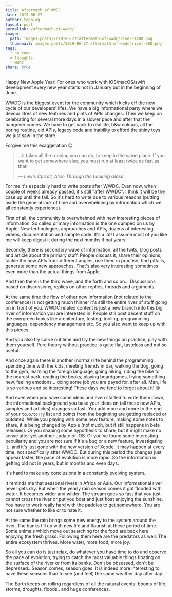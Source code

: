 ```yaml
---
title: Aftermath of WWDC
date: 2019-06-27
author: topolog
layout: post
permalink: /aftermath-of-wwdc/
image:
  path: images-posts/2019-06-27-aftermath-of-wwdc/river-1480.png
  thumbnail: images-posts/2019-06-27-aftermath-of-wwdc/river-600.png
tags:
  - no code
  - thoughts
  - WWDC
share: true
---
```


Happy New Apple Year! For ones who work with iOS/macOS/swift development every new year starts not in January but in the beginning of June.

WWDC is the biggest event for the community which kicks off the new cycle of our developers' lifes. We have a big informational party where we devour litres of new features and pints of APIs changes. Then we keep on celebrating for several more days in a slower pace and after that the hangover comes. We have to get back to real life, b&w colours, all the boring routine, old APIs, legacy code and inability to afford the shiny toys we just saw in the store.

Forgive me this exaggeration 😉

>...it takes all the running you can do, to keep in the same place. If you want to get somewhere else, you must run at least twice as fast as that!
>
> _― Lewis Carroll, Alice Through the Looking Glass_

For me it's especially hard to write posts after WWDC. Even now, when couple of weeks already passed, it's still "after WWDC". I think it will be the case up until the fall. So it's hard to write due to various reasons (putting aside the general lack of time and overwhelming by information which we all constantly experience).

First of all, the community is overwhelmed with new interesting pieces of information. So called primary information is the one dumped on us by Apple. New technologies, approaches and APIs, dozens of interesting videos, documentation and sample code. It's a lot! I assume most of you like me will keep digest it during the next months if not years.

Secondly, there is secondary wave of information: all the twits, blog posts and article about the primary stuff. People discuss it, share their opinions, tackle the new APIs from different angles, use them in practise, find pitfalls, generate some new approaches. That's also very interesting sometimes even more than the actual things from Apple.

And then there is the third wave, and the forth and so on… Discussions based on discussions, replies on other replies, threads and arguments.

At the same time the flow of other new information (not related to the conference) is not getting much thinner it's still the entire river of stuff going on in front of you. WWDC related content is just a new branch into this big river of information you are interested in. People still post decent stuff on the evergreen topics like architecture, testing, tooling, programming languages, dependency management etc. So you also want to keep up with this pieces.

And you also try carve out time and try the new things on practice, play with them yourself. Pure theory without practice is quite flat, tasteless and not so useful.

And once again there is another (normal) life behind the programming: spending time with the kids, meeting friends in bar, walking the dog, going to the gym, learning the foreign language, going hiking, riding the bike to the nearest park, reading the books, playing boardgames, trying something new, feeling emotions… doing some job you are payed for, after all. Man, life is so various and so interesting! These days we tend to forget about it! 😉

And even when you have some ideas and even started to write them down, the informational background you base your ideas on (all these new APIs, samples and articles) changes so fast. You add more and more to the end of your `toDo/toTry` list and points from the beginning are getting replaced or outdated. While you playing with some new feature, making some notes to share, it is being changed by Apple (not much, but it still happens in beta releases). Or you shaping some hypothesis to share, but it might make no sense after yet another update of iOS. Or you've found some interesting peculiarity and you are not sure if it's a bug or a new feature, investigating it.. and it's just gone with the new version of Xcode. It may happen at every time, not specifically after WWDC. But during this period the changes just appear faster, the pace of evolution is more rapid. So the information is getting old not in years, but in months and even days.

It's hard to make any conclusions in a constantly evolving system.

It reminds me that seasonal rivers in Africa or Asia. Our informational river never gets dry. But when the yearly rain season comes it got flooded with water. It becomes wider and wilder. The stream goes so fast that you just cannot cross the river or put you boat and just float enjoying the sunshine. You have to work really hard with the paddles to get somewhere. You are not sure whether to like or to hate it.

At the same the rain brings some new energy to the system around the river. The banks fill up with new life and flourish at these period of time. Some animals which move out searching for the food are back here enjoying the fresh grass. Following them here are the predators as well. The entire ecosystem thrives. More water, more food, more joy.

So all you can do is just relax, do whatever you have time to do and observe the pace of evolution, trying to catch the most valuable things floating on the surface of the river or from its banks. Don't be obsessed, don't be depressed.. Season comes, season goes. It is indeed more interesting to have these seasons than to see (and feel) the same weather day after day.

The Earth keeps on rolling regardless of all the natural events: booms of life, storms, droughts, floods.. and huge conferences.
